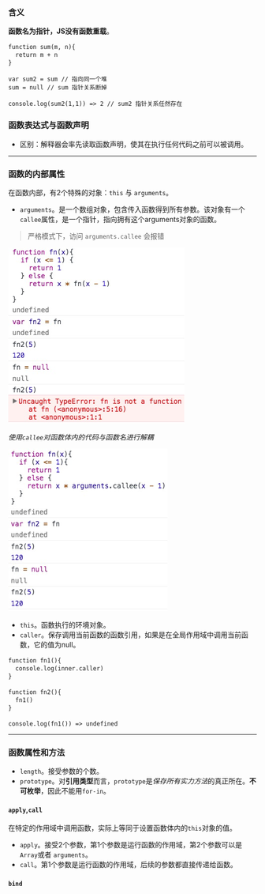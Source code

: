 ### 含义

**函数名为指针，JS没有函数重载**。

```
function sum(m, n){
  return m + n
}

var sum2 = sum // 指向同一个堆
sum = null // sum 指针关系断掉

console.log(sum2(1,1)) => 2 // sum2 指针关系任然存在

```

### 函数表达式与函数声明

* 区别：解释器会率先读取函数声明，使其在执行任何代码之前可以被调用。

---

### 函数的内部属性

在函数内部，有2个特殊的对象：`this` 与 `arguments`。

* `arguments`。是一个数组对象，包含传入函数得到所有参数。该对象有一个`callee`属性，是一个指针，指向拥有这个arguments对象的函数。

> 严格模式下，访问 `arguments.callee` 会报错

![nocallee](../asset/nocallee.png)

*使用`callee`对函数体内的代码与函数名进行解耦*

![callee](../asset/callee.png)

* `this`。函数执行的环境对象。
* `caller`。保存调用当前函数的函数引用，如果是在全局作用域中调用当前函数，它的值为null。

```
function fn1(){
  console.log(inner.caller)
}

function fn2(){
  fn1()
}

console.log(fn1()) => undefined

```
---

### 函数属性和方法

* `length`。接受参数的个数。
* `prototype`。对**引用类型**而言，`prototype`是*保存所有实力方法*的真正所在。**不可枚举**，因此不能用`for-in`。

#### `apply`,`call`

在特定的作用域中调用函数，实际上等同于设置函数体内的`this`对象的值。

* `apply`。接受2个参数，第1个参数是运行函数的作用域，第2个参数可以是`Array`或者 `arguments`。
* `call`。第1个参数是运行函数的作用域，后续的参数都直接传递给函数。

#### `bind`



